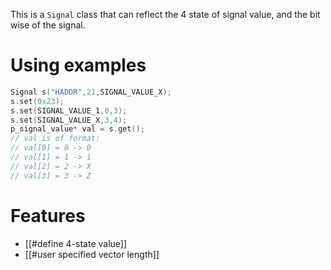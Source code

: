 This is a `Signal` class that can reflect the 4 state of signal value, and the bit wise of the signal.
# Using examples
```cpp
Signal s("HADDR",21,SIGNAL_VALUE_X);
s.set(0x23);
s.set(SIGNAL_VALUE_1,0,3);
s.set(SIGNAL_VALUE_X,3,4);
p_signal_value* val = s.get();
// val is of format:
// val[0] = 0 -> 0
// val[1] = 1 -> 1
// val[2] = 2 -> X
// val[3] = 3 -> Z
```
# Features
- [[#define 4-state value]]
- [[#user specified vector length]]

